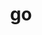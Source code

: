 ---
title: "go"
layout: cache
categories: [package, develop]
meta: {"versions": ["1.21.3"], "compilers": ["gcc@=7.5.0"], "oss": ["ubuntu18.04"], "platforms": ["linux"], "targets": ["x86_64_v3"], "stacks": ["developer-tools", "root"], "num_specs": 3, "num_specs_by_stack": {"root": 3, "developer-tools": 3}}
spec_details: [{"hash": "yb7ttmw3qupcg6rb666wvhvrj2ldo2td", "compiler": "gcc@=7.5.0", "versions": ["1.21.3"], "os": "ubuntu18.04", "platform": "linux", "target": "x86_64_v3", "variants": ["build_system=generic"], "stacks": ["root", "developer-tools"], "size": "-", "tarball": "https://binaries.spack.io/develop/build_cache/linux-ubuntu18.04-x86_64_v3/gcc-7.5.0/go-1.21.3/linux-ubuntu18.04-x86_64_v3-gcc-7.5.0-go-1.21.3-yb7ttmw3qupcg6rb666wvhvrj2ldo2td.spack"}, {"hash": "kaayajoalrodrrzxrfgayq7psdtllrrv", "compiler": "gcc@=7.5.0", "versions": ["1.21.3"], "os": "ubuntu18.04", "platform": "linux", "target": "x86_64_v3", "variants": ["build_system=generic"], "stacks": ["root", "developer-tools"], "size": "-", "tarball": "https://binaries.spack.io/develop/build_cache/linux-ubuntu18.04-x86_64_v3/gcc-7.5.0/go-1.21.3/linux-ubuntu18.04-x86_64_v3-gcc-7.5.0-go-1.21.3-kaayajoalrodrrzxrfgayq7psdtllrrv.spack"}, {"hash": "j6qanxd77w5ienqftjzvlypb44sdlx7w", "compiler": "gcc@=7.5.0", "versions": ["1.21.3"], "os": "ubuntu18.04", "platform": "linux", "target": "x86_64_v3", "variants": ["build_system=generic"], "stacks": ["root", "developer-tools"], "size": "-", "tarball": "https://binaries.spack.io/develop/build_cache/linux-ubuntu18.04-x86_64_v3/gcc-7.5.0/go-1.21.3/linux-ubuntu18.04-x86_64_v3-gcc-7.5.0-go-1.21.3-j6qanxd77w5ienqftjzvlypb44sdlx7w.spack"}]
---